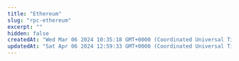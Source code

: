 ```yaml
---
title: "Ethereum"
slug: "rpc-ethereum"
excerpt: ""
hidden: false
createdAt: "Wed Mar 06 2024 10:35:18 GMT+0000 (Coordinated Universal Time)"
updatedAt: "Sat Apr 06 2024 12:59:33 GMT+0000 (Coordinated Universal Time)"
---
```

